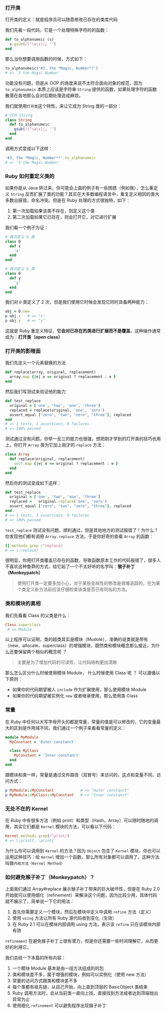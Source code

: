 ### 打开类

打开类的定义：就是程序员可以随意修改已存在的类库代码

我们先看一段代码，它是一个处理特殊字符的的函数：
```ruby
def to_alphanumeic (s)
  s.gsub(/[^\w\s]/, '')
end
```
那么当你想要调用函数的时候，方式如下：
```ruby
to_alphanumeic('#3, the *Magic, Number*?')
# => '3 the Magic Number'
```
功能没有问题，但是从 OOP 的角度来说不太符合面向对象的规范，因为 `to_alphanumeic` 本质上应该是字符串 `String` 提供的函数，如果处理字符的函数散落在各地那么会对后期处理造成麻烦。

我们就使用`打开类`这个特性，来让它成为 String 类的一部分：
```ruby
# 打开 String
class String
  def to_alphanumeic
    gsub(/[^\w\s]/, '')
  end
end
```
调用方式变成以下这样：
```ruby
'#3, the *Magic, Number*?'.to_alphanumeic
# => '3 the Magic Number'
```

### Ruby 如何重定义类的

如果你是从 Java 转过来，你可能会上面的例子有一些困惑（例如我），怎么重定义 `String` 反而扩展了类的功能？其实在大多数编程语言中，重复定义相同的类大多数出报错，命名冲突。但是在 Ruby 处理的方式很独特，如下：
1. 第一次加载如果该类不存在，则定义这个类
2. 第二次加载如果它已存在，则会打开它，对它进行扩展

我们看一个例子为证：
```ruby
# 首次定义 D 类
class D
  def x 
    'x' 
  end
end

# 再次定义 D 类
class D
  def y 
    'y'
  end
end
```
我们对 `D` 类定义了 2 次，但是我们使用它时候会发现它同时具备两种能力：
```ruby
obj = D.new
p obj.x   # => "x"
p obj.y   # => "y"
```
这就是 Ruby 重定义特征，**它会对已存在的类进行扩展而不是覆盖**，这种操作通常成为：**打开类（open class）**

### 打开类的影暗面

我们先定义一个元素替换的方法
```ruby
def replace(array, original, replacement)
  array.map {|e| e == original ? replacement : e }
end
```
然后我们写测试来验证他的能力
```ruby
def test_replace
  original = ['one', 'two', 'one', 'three']
  replaced = replace(original, 'one', 'zero')
  assert_equal ["zero", "two", "zero", "three"], replaced
end
# => 1 tests, 1 assertions, 0 failures
# => 100% passed
```
测试通过没有问题，你举一反三的能力也很强，想把刚才学到的打开类的技巧也用上，你打开 `Array` 类为它加上刚才的 `replace` 方法：
```ruby
class Array
  def replace(original, replacement)
    self.map {|e| e == original ? replacement : e }
  end
end
```
然后你的测试变成如下这样：
```ruby
def test_replace
  original = ['one', 'two', 'one', 'three']
  replaced =   original.replace('one', 'zero')
  assert_equal ["zero", "two", "zero", "three"], replaced
end
# => 1 tests, 1 assertions, 0 failures
# => 100% passed
```
`test_replace` 测试没有问题，顺利通过，但是其他地方的测试报错了！为什么？你发现他们都有调用 `Array.replace` 方法，于是你好奇的查看 `Array` 的函数：
```ruby
[].methods.grep /^replace/
# => [:replace]
```
很明显，你用打开类覆盖已存在的函数，导致函数原本工作的代码报错了，很多人不喜欢这种鲁莽的方式，给它起了一个不太好听的名字叫：**猴子补丁（Monkeypatch）**

> 使用打开类一定要多加小心，对于某些全局性的修改是很难追踪的，在为某个类定义新方法前应该仔细检查该类是否已有同名的方法。

### 类和模块的真相

我们先看看 Class 的父类是什么：
```ruby
Class.superclass
 # => Module
```
以上程序可以证明，类的超类其实是模块（Mudole），准确的说类就是带有（new、allocate、superclass）的增强模块，既然类和模块概念那么接近，为什么还要保留两个相似的概念呢 ？ 
> 主要是为了增加代码的可读性，让代码结构更加清晰

那么怎么区分什么时候使用模块 Module， 什么时候使用 Class 呢 ？ 可以遵循以下原则：
* 如果你的代码期望被人 `include` 作为扩展使用，那么使用模块 Module 
* 如果你的代码期望被实例化 `new` 或者继承使用，那么使用类 Class

### 常量

在 Ruby 中任何以大写字母开头的都是常量，常量的值是可以修改的，它的变量最大的区别是作用域不同，我们通过一个例子来看看常量的定义：
```ruby
module MyModule
  MyConstant = 'Outer constanct'

  class MyClass
    MyConstant = 'Inner constanct'
  end
end
```
跟模块和类一样，常量是通过文件路径（双冒号）来访问的，这点和变量不同，访问方式：
```ruby
p MyModule::MyConstant            # => "Outer constanct"
p MyModule::MyClass::MyConstant   # => "Inner constanct"
```

### 无处不在的 Kernel
在 Ruby 中有很多方法（例如 print）和类型（Hash，Array）可以随时随地的调用，其实它们都是 `Kernel` 模块的方法，可以看以下代码：
```ruby
Kernel.methods.grep(/^print/)
# => [:printf, :print]
```
为什么你可以调用到 `Kernel` 的方法？因为 `Object` 包含了 `Kernel` 模块，你也可以运用这种技巧：给 `Kernel` 增加一个函数，那么所有对象都可以调用了，这种方法叫做`内核方法（Kernel Method）`

### 如何避免猴子补丁（Monkeypatch）？
上面我们通过 Array#replace 展示猴子补丁带来的巨大破坏性，但是在 Ruby 2.0 开始就可以使用细化（refinement）来解决这个问题，因为比较少用，具体代码就不展示了，简单说一下它的用法：
1. 首先你需要定义一个模块，然后在模块中定义中调用 `refine` 方法（定义）
2. 使用 `using` 方法让所有 Ruby 源代码收到变化（生效）
3. 在 Ruby 2.1 可以在模块内部调用 using 方法，表示该 `refine` 只在该模块内部有效

`refinement` 在避免猴子补丁上很有潜力，但是你还需要一些时间理解它，从而更好的利用它。

我们总结一下本篇的所有内容：
1. 一个模块 Module 基本是由一组方法组成的的包
2. 类和模块差不多，属于增强的模块，例如可以实例化（使用 new 方法）
3. 常量的访问方式跟类和模块差不多
4. 每个类都有祖先链，从自己开始，向上直到顶层的 BasicObject 类结束
5. Ruby 调用方法时，会从当前类一直向上找，直接找到方法或者达到顶端抛出异常为止
6. 使用细化 `refinement` 可以避免程序出现猴子补丁
